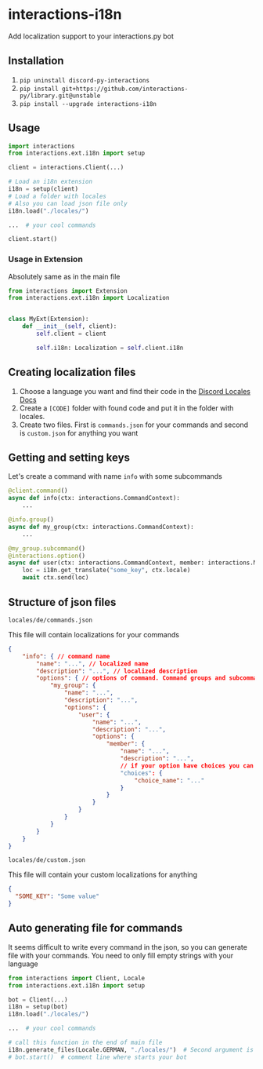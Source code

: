 # interactions-i18n
Add localization support to your interactions.py bot

## Installation

1. `pip uninstall discord-py-interactions`
2. `pip install git+https://github.com/interactions-py/library.git@unstable`
3. `pip install --upgrade interactions-i18n`


## Usage

```py
import interactions
from interactions.ext.i18n import setup

client = interactions.Client(...)

# Load an i18n extension
i18n = setup(client)
# Load a folder with locales
# Also you can load json file only
i18n.load("./locales/")

...  # your cool commands

client.start()
```

### Usage in Extension

Absolutely same as in the main file

```py
from interactions import Extension
from interactions.ext.i18n import Localization


class MyExt(Extension):
    def __init__(self, client):
        self.client = client

        self.i18n: Localization = self.client.i18n
```

## Creating localization files

1. Choose a language you want and find their code in the [Discord Locales Docs](https://discord.com/developers/docs/reference#locales)
2. Create a `[CODE]` folder with found code and put it in the folder with locales.
3. Create two files. First is `commands.json` for your commands and second is `custom.json` for anything you want

## Getting and setting keys

Let's create a command with name `info` with some subcommands

```py
@client.command()
async def info(ctx: interactions.CommandContext):
    ...

@info.group()
async def my_group(ctx: interactions.CommandContext):
    ...

@my_group.subcommand()
@interactions.option()
async def user(ctx: interactions.CommandContext, member: interactions.Member):
    loc = i18n.get_translate("some_key", ctx.locale)
    await ctx.send(loc)
```

## Structure of json files

`locales/de/commands.json`

This file will contain localizations for your commands

```json
{
    "info": { // command name
        "name": "...", // localized name
        "description": "...", // localized description
        "options": { // options of command. Command groups and subcommands are options btw
            "my_group": {
                "name": "...",
                "description": "...",
                "options": {
                    "user": {
                        "name": "...",
                        "description": "...",
                        "options": {
                            "member": {
                                "name": "...",
                                "description": "...",
                                // if your option have choices you can do:
                                "choices": {
                                    "choice_name": "..."
                                }
                            }
                        }
                    }
                }
            }
        }
    }
}
```

`locales/de/custom.json`

This file will contain your custom localizations for anything

```json
{
  "SOME_KEY": "Some value"
}
```

## Auto generating file for commands

It seems difficult to write every command in the json, so you can generate file with your commands.
You need to only fill empty strings with your language

```python
from interactions import Client, Locale
from interactions.ext.i18n import setup

bot = Client(...)
i18n = setup(bot)
i18n.load("./locales/")

...  # your cool commands

# call this function in the end of main file
i18n.generate_files(Locale.GERMAN, "./locales/")  # Second argument is optional. It needs if you want to generate files in different folder
# bot.start()  # comment line where starts your bot

```
